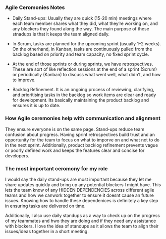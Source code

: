 
### Agile Ceromonies Notes

- Daily Stand-ups: Usually they are quick (15-20 min) meetings where each team member shares what they did, what they’re working on, and any blockers they found along the way. The main purpose of these stnadups is that it keeps the team aligned daily.

- In Scrum, tasks are planned for the upcoming sprint (usually 1–2 weeks). On the otherhand, in Kanban, tasks are continuously pulled from the backlog based on priority and team capacity, no fixed sprint cycle.

- At the end of those sprints or during sprints, we have retrospectives. These are sort of like reflection sessions at the end of a sprint (Scrum) or periodically (Kanban) to discuss what went well, what didn’t, and how to improve.

- Backlog Refinement. It is an ongoing process of reviewing, clarifying, and prioritising tasks in the backlog so work items are clear and ready for development. Its basically maintaining the product backlog and ensures it is up to date.

### How Agile ceremonies help with communication and alignment

They ensure everyone is on the same page. Stand-ups reduce team confusion about progress. Having sprint retrospectives build trust and an opportunity for the team to focus on what to imporve on and what not to do in the next sprint. Additionally, product backlog refinement prevents vague or poorly defined work and keeps the features clear and concise for developers.

### The most important ceromony for my role

I would say the daily stand-ups are most important because they let me share updates quickly and bring up any potential blockers I might have. This lets the team know of any HIDDEN DEPENDENCIES across different agile teams and how we canwork together to ensure it doesnt cause an future issues. Knowing how to handle these dependenices is definitely a key step in ensuring tasks are delivered on time.

Additionally, I also use daily standups as a way to check up on the progress of my teammates and hwo they are doing and if they need any assistance with blockers. I love the idea of standups as it allows the team to align their issues/ideas together in a short meeting.
